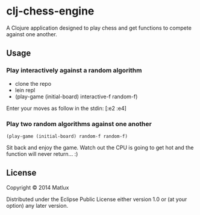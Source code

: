 # clj-chess-engine

A Clojure application designed to play chess and get functions to compete against one another.

## Usage

### Play interactively against a random algorithm

* clone the repo
* lein repl
* (play-game (initial-board) interactive-f random-f)

Enter your moves as follow in the stdin:
    [:e2 :e4]

### Play two random algorithms against one another

    (play-game (initial-board) random-f random-f)

Sit back and enjoy the game. Watch out the CPU is going to get hot and the function will never return... :)

## License

Copyright © 2014 Matlux

Distributed under the Eclipse Public License either version 1.0 or (at
your option) any later version.
